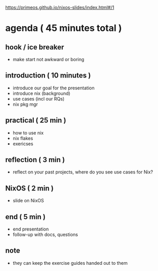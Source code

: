 https://primeos.github.io/nixos-slides/index.html#/1

# agenda ( 45 minutes total )

## hook / ice breaker

* make start not awkward or boring

## introduction ( 10 minutes )

* introduce our goal for the presentation
* introduce nix (background)
* use cases (incl our RQs)
* nix pkg mgr

## practical ( 25 min  )

* how to use nix
* nix flakes
* exericses

## reflection ( 3 min )

* reflect on your past projects, where do you see use cases for Nix?

## NixOS ( 2 min )

* slide on NixOS

## end ( 5 min )

* end presentation
* follow-up with docs, questions

## note

* they can keep the exercise guides handed out to them
